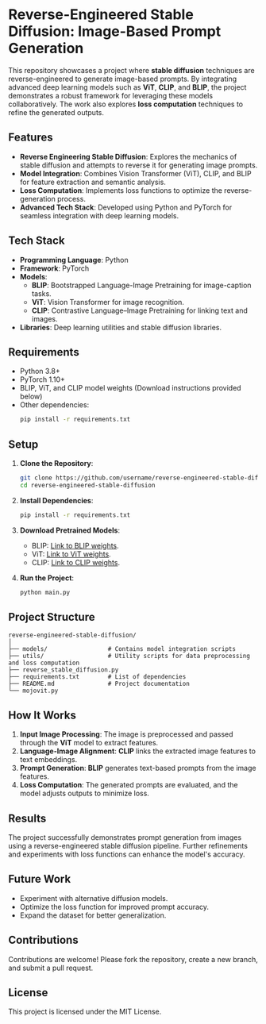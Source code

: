# Reverse-Engineered Stable Diffusion: Image-Based Prompt Generation  

This repository showcases a project where **stable diffusion** techniques are reverse-engineered to generate image-based prompts. By integrating advanced deep learning models such as **ViT**, **CLIP**, and **BLIP**, the project demonstrates a robust framework for leveraging these models collaboratively. The work also explores **loss computation** techniques to refine the generated outputs.  

## Features  
- **Reverse Engineering Stable Diffusion**: Explores the mechanics of stable diffusion and attempts to reverse it for generating image prompts.  
- **Model Integration**: Combines Vision Transformer (ViT), CLIP, and BLIP for feature extraction and semantic analysis.  
- **Loss Computation**: Implements loss functions to optimize the reverse-generation process.  
- **Advanced Tech Stack**: Developed using Python and PyTorch for seamless integration with deep learning models.  

## Tech Stack  
- **Programming Language**: Python  
- **Framework**: PyTorch  
- **Models**:  
  - **BLIP**: Bootstrapped Language-Image Pretraining for image-caption tasks.  
  - **ViT**: Vision Transformer for image recognition.  
  - **CLIP**: Contrastive Language–Image Pretraining for linking text and images.  
- **Libraries**: Deep learning utilities and stable diffusion libraries.  

## Requirements  
- Python 3.8+  
- PyTorch 1.10+  
- BLIP, ViT, and CLIP model weights (Download instructions provided below)  
- Other dependencies:  
  ```bash
  pip install -r requirements.txt
  ```  

## Setup  
1. **Clone the Repository**:  
   ```bash  
   git clone https://github.com/username/reverse-engineered-stable-diffusion.git  
   cd reverse-engineered-stable-diffusion  
   ```  
2. **Install Dependencies**:  
   ```bash  
   pip install -r requirements.txt  
   ```  
3. **Download Pretrained Models**:  
   - BLIP: [Link to BLIP weights](https://github.com/salesforce/BLIP).  
   - ViT: [Link to ViT weights](https://huggingface.co/models).  
   - CLIP: [Link to CLIP weights](https://github.com/openai/CLIP).  

4. **Run the Project**:  
   ```bash  
   python main.py  
   ```  

## Project Structure  
```plaintext  
reverse-engineered-stable-diffusion/  
│  
├── models/                 # Contains model integration scripts  
├── utils/                  # Utility scripts for data preprocessing and loss computation  
├── reverse_stable_diffusion.py                   
├── requirements.txt        # List of dependencies  
├── README.md               # Project documentation  
└── mojovit.py                
```  

## How It Works  
1. **Input Image Processing**: The image is preprocessed and passed through the **ViT** model to extract features.  
2. **Language-Image Alignment**: **CLIP** links the extracted image features to text embeddings.  
3. **Prompt Generation**: **BLIP** generates text-based prompts from the image features.  
4. **Loss Computation**: The generated prompts are evaluated, and the model adjusts outputs to minimize loss.  

## Results  
The project successfully demonstrates prompt generation from images using a reverse-engineered stable diffusion pipeline. Further refinements and experiments with loss functions can enhance the model's accuracy.  

## Future Work  
- Experiment with alternative diffusion models.  
- Optimize the loss function for improved prompt accuracy.  
- Expand the dataset for better generalization.  

## Contributions  
Contributions are welcome! Please fork the repository, create a new branch, and submit a pull request.  

## License  
This project is licensed under the MIT License.  
